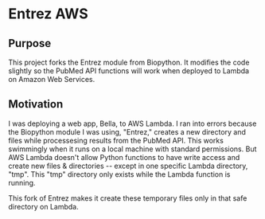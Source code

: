 # Entrez AWS

## Purpose
This project forks the Entrez module from Biopython. It modifies the code slightly so the PubMed API functions will work when deployed to Lambda on Amazon Web Services.

## Motivation
I was deploying a web app, Bella, to AWS Lambda. I ran into errors because the Biopython module I was using, "Entrez," creates a new directory and files while processesing results from the PubMed API. This works swimmingly when it runs on a local machine with standard permissions. But AWS Lambda doesn't allow Python functions to have write access and create new files & directories -- except in one specific Lambda directory, "tmp". This "tmp" directory only exists while the Lambda function is running.

This fork of Entrez makes it create these temporary files only in that safe directory on Lambda.

